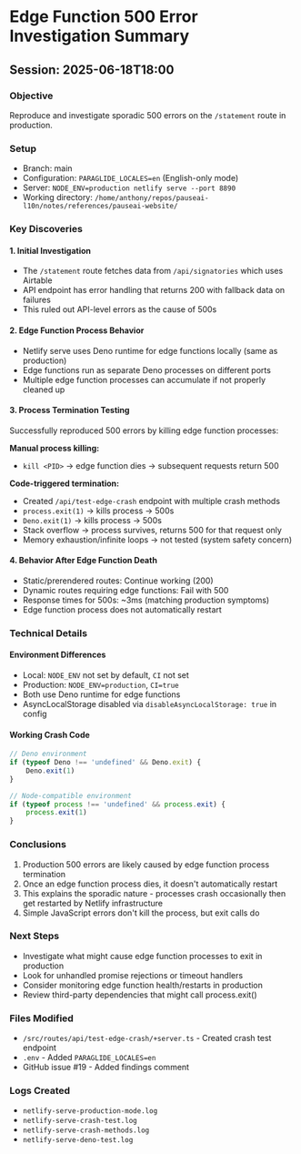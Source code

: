 # Edge Function 500 Error Investigation Summary

## Session: 2025-06-18T18:00

### Objective
Reproduce and investigate sporadic 500 errors on the `/statement` route in production.

### Setup
- Branch: main
- Configuration: `PARAGLIDE_LOCALES=en` (English-only mode)
- Server: `NODE_ENV=production netlify serve --port 8890`
- Working directory: `/home/anthony/repos/pauseai-l10n/notes/references/pauseai-website/`

### Key Discoveries

#### 1. Initial Investigation
- The `/statement` route fetches data from `/api/signatories` which uses Airtable
- API endpoint has error handling that returns 200 with fallback data on failures
- This ruled out API-level errors as the cause of 500s

#### 2. Edge Function Process Behavior
- Netlify serve uses Deno runtime for edge functions locally (same as production)
- Edge functions run as separate Deno processes on different ports
- Multiple edge function processes can accumulate if not properly cleaned up

#### 3. Process Termination Testing
Successfully reproduced 500 errors by killing edge function processes:

**Manual process killing:**
- `kill <PID>` → edge function dies → subsequent requests return 500

**Code-triggered termination:**
- Created `/api/test-edge-crash` endpoint with multiple crash methods
- `process.exit(1)` → kills process → 500s
- `Deno.exit(1)` → kills process → 500s  
- Stack overflow → process survives, returns 500 for that request only
- Memory exhaustion/infinite loops → not tested (system safety concern)

#### 4. Behavior After Edge Function Death
- Static/prerendered routes: Continue working (200)
- Dynamic routes requiring edge functions: Fail with 500
- Response times for 500s: ~3ms (matching production symptoms)
- Edge function process does not automatically restart

### Technical Details

#### Environment Differences
- Local: `NODE_ENV` not set by default, `CI` not set
- Production: `NODE_ENV=production`, `CI=true`
- Both use Deno runtime for edge functions
- AsyncLocalStorage disabled via `disableAsyncLocalStorage: true` in config

#### Working Crash Code
```typescript
// Deno environment
if (typeof Deno !== 'undefined' && Deno.exit) {
    Deno.exit(1)
}

// Node-compatible environment  
if (typeof process !== 'undefined' && process.exit) {
    process.exit(1)
}
```

### Conclusions
1. Production 500 errors are likely caused by edge function process termination
2. Once an edge function process dies, it doesn't automatically restart
3. This explains the sporadic nature - processes crash occasionally then get restarted by Netlify infrastructure
4. Simple JavaScript errors don't kill the process, but exit calls do

### Next Steps
- Investigate what might cause edge function processes to exit in production
- Look for unhandled promise rejections or timeout handlers
- Consider monitoring edge function health/restarts in production
- Review third-party dependencies that might call process.exit()

### Files Modified
- `/src/routes/api/test-edge-crash/+server.ts` - Created crash test endpoint
- `.env` - Added `PARAGLIDE_LOCALES=en`
- GitHub issue #19 - Added findings comment

### Logs Created
- `netlify-serve-production-mode.log`
- `netlify-serve-crash-test.log`
- `netlify-serve-crash-methods.log`
- `netlify-serve-deno-test.log`